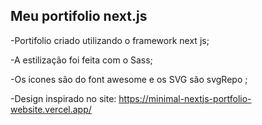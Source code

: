 

## Meu portifolio next.js

-Portifolio criado utilizando o framework next js;

-A estilização foi feita com o Sass;


-Os icones são do font awesome e os  SVG são svgRepo ;  


-Design inspirado no site: https://minimal-nextjs-portfolio-website.vercel.app/

